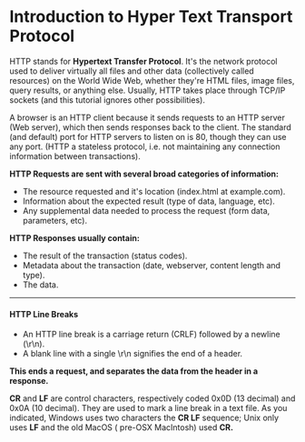 # Introduction to Hyper Text Transport Protocol

HTTP stands for **Hypertext Transfer Protocol**. It's the network protocol used to deliver virtually all files and other data \(collectively called resources\) on the World Wide Web, whether they're HTML files, image files, query results, or anything else. Usually, HTTP takes place through TCP/IP sockets \(and this tutorial ignores other possibilities\).

A browser is an HTTP client because it sends requests to an HTTP server \(Web server\), which then sends responses back to the client. The standard \(and default\) port for HTTP servers to listen on is 80, though they can use any port.  \(HTTP a stateless protocol, i.e. not maintaining any connection information between transactions\).

**HTTP Requests are sent with several broad categories of information:**

* The resource requested and it's location \(index.html at example.com\).
* Information about the expected result \(type of data, language, etc\).
* Any supplemental data needed to process the request \(form data, parameters, etc\).

**HTTP Responses usually contain:**

* The result of the transaction \(status codes\).
* Metadata about the transaction \(date, webserver, content length and type\).
* The data.

---

#### HTTP Line Breaks

* An HTTP line break is a carriage return \(CRLF\) followed by a newline \(\r\n\).
* A blank line with a single \r\n signifies the end of a header.

**This ends a request, and separates the data from the header in a response.**

**CR** and **LF** are control characters, respectively coded 0x0D \(13 decimal\) and 0x0A \(10 decimal\). They are used to mark a line break in a text file. As you indicated, Windows uses two characters the **CR LF** sequence; Unix only uses **LF** and the old MacOS \( pre-OSX MacIntosh\) used **CR.**

